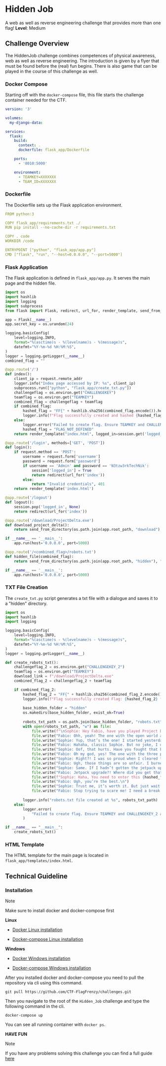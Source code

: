 # Hidden Job
A web as well as reverse engineering challenge that provides more than one flag!
**Level**: Medium

## Challenge Overview
The HiddenJob challenge combines competences of physical awareness, web as well as reverse engineering. The introduction is given by a flyer that must be found before the (real) fun begins. There is also game that can be played in the course of this challenge as well.

### Docker Compose
Starting off with the `docker-compose` file, this file starts the challenge container needed for the CTF.

```yml
version: '3'

volumes:
  my-django-data:

services:
  flask:
    build:
      context: .
      dockerfile: flask_app/Dockerfile

    ports:
      - '8010:5000'

    environment:
      - TEAMKEY=XXXXXXX
      - TEAM_ID=XXXXXXX
```

### Dockerfile
The Dockerfile sets up the Flask application environment.

```yml
FROM python:3

COPY flask_app/requirements.txt ./
RUN pip install --no-cache-dir -r requirements.txt

COPY . code
WORKDIR /code

ENTRYPOINT ["python", "flask_app/app.py"]
CMD ["flask", "run", "--host=0.0.0.0", "--port=5000"]
```

### Flask Application
The Flask application is defined in `flask_app/app.py`. It serves the main page and the hidden file.

```py
import os
import hashlib
import logging
import subprocess
from flask import Flask, redirect, url_for, render_template, send_from_directory, request, session

app = Flask(__name__)
app.secret_key = os.urandom(24)

logging.basicConfig(
    level=logging.INFO,
    format="%(asctime)s - %(levelname)s - %(message)s",
    datefmt="%Y-%m-%d %H:%M:%S",
)
logger = logging.getLogger(__name__)
combined_flag = ""

@app.route('/')
def index():
    client_ip = request.remote_addr
    logger.info("Index page accessed by IP: %s", client_ip)
    subprocess.run(["python", "flask_app/create_txt.py"])
    challengeflag = os.environ.get("CHALLENGEKEY")
    teamflag = os.environ.get("TEAMKEY")
    combined_flag = challengeflag + teamflag
    if combined_flag:
        hashed_flag = "FF{" + hashlib.sha256(combined_flag.encode()).hexdigest() + "}"
        logger.info(f"Flag successfully created and hashed {hashed_flag}")
    else:
        logger.error("Failed to create flag. Ensure TEAMKEY and CHALLENGEKEY are set in environment variables.")
        hashed_flag = "FLAG_NOT_DEFINED"
    return render_template("index.html", logged_in=session.get('logged_in'), hashed_flag=hashed_flag)

@app.route('/login', methods=['GET', 'POST'])
def login():
    if request.method == 'POST':
        username = request.form['username']
        password = request.form['password']
        if username == 'Admin' and password == 'N3tzw3rkTechNik':
            session['logged_in'] = True
            return redirect(url_for('index'))
        else:
            return "Invalid credentials", 401
    return render_template('index.html')

@app.route('/logout')
def logout():
    session.pop('logged_in', None)
    return redirect(url_for('index'))

@app.route('/download/ProjectDelta.exe')
def download_project_delta():
    return send_from_directory(os.path.join(app.root_path, "download"), "ProjectDelta.exe")

if __name__ == '__main__':
    app.run(host='0.0.0.0', port=5000)

@app.route('/<combined_flag>/robots.txt')
def hidden_file(combined_flag):
    return send_from_directory(os.path.join(app.root_path, "hidden"), "robots.txt")

if __name__ == '__main__':
    app.run(host='0.0.0.0', port=5000)
```

### TXT File Creation
The `create_txt.py` script generates a txt file with a dialogue and saves it to a "hidden" directory.

```py
import os
import hashlib
import logging

logging.basicConfig(
    level=logging.INFO,
    format="%(asctime)s - %(levelname)s - %(message)s",
    datefmt="%Y-%m-%d %H:%M:%S",
)
logger = logging.getLogger(__name__)

def create_robots_txt():
    challengeflag_2 = os.environ.get("CHALLENGEKEY_2")
    teamflag = os.environ.get("TEAMKEY")
    download_link = f"/download/ProjectDelta.exe"
    combined_flag_2 = challengeflag_2 + teamflag

    if combined_flag_2:
        hashed_flag_2 = "FF{" + hashlib.sha256(combined_flag_2.encode()).hexdigest() + "}"
        logger.info(f"Flag successfully created Flag: {hashed_flag_2} for robots.txt")
        
        base_hidden_folder = "hidden"
        os.makedirs(base_hidden_folder, exist_ok=True)
        
        robots_txt_path = os.path.join(base_hidden_folder, "robots.txt")
        with open(robots_txt_path, "w") as file:
            file.write(f"\nSophie: Hey Fabio, have you played Project Delta yet? The one everyone’s talking about? You can download it here : {download_link}\n")
            file.write("Fabio: Ohh, yeah! The one with the open world and those alien ruins, right?\n")
            file.write("Sophie: Yup, that’s the one! I started yesterday, and I totally messed up on the first mission. I thought it was still the tutorial and wasted all my resources.\n")
            file.write("Fabio: Hahaha, classic Sophie. But no joke, I didn’t realize how important the energy cores were until I accidentally sold two of them.\n")
            file.write("Sophie: Oof, that hurts. Have you fought that boss in the Twilight Gorge yet?\n")
            file.write("Fabio: Oh my god, yes! The one with the three phases? That guy absolutely destroyed me.\n")
            file.write("Sophie: Right?! I was so proud when I cleared the first phase, and then BAM – he pulls out those laser drones.\n")
            file.write("Fabio: Ugh, those things are so unfair. I burned through like five revival kits just to survive.\n")
            file.write("Sophie: Same. If I hadn’t gotten the jetpack upgrade, I wouldn’t have stood a chance. It saved my life.\n")
            file.write("Fabio: Jetpack upgrade?! Where did you get that?!\n")
            file.write(f"Sophie: Haha, You need to enter this {hashed_flag_2}.\n")
            file.write("Fabio: Ugh, you’re the best.\n")
            file.write("Sophie: Trust me, it’s worth it. But just wait – the next boss is ten times harder.\n")
            file.write("Fabio: Stop trying to scare me! I need a break after all this stress.\n")
        
        logger.info("robots.txt file created at %s", robots_txt_path)
    else:
        logger.error(
            "Failed to create flag. Ensure TEAMKEY and CHALLENGEKEY_2 are set in environment variables."
        )

if __name__ == "__main__":
    create_robots_txt()
```

### HTML Template
The HTML template for the main page is located in `flask_app/templates/index.html`.

## Technical Guideline

### Installation

> [!NOTE]
> Make sure to install docker and docker-compose first

**Linux**

- [Docker Linux installation](https://docs.docker.com/engine/install/ubuntu/)

- [Docker-compose Linux installation](https://docs.docker.com/compose/install/linux/)

**Windows**

- [Docker Windows installation](https://docs.docker.com/desktop/setup/install/windows-install/)

- [Docker-compose Windows installation](https://docs.docker.com/compose/install/)

After you installed docker and docker-compose you need to pull the repository via cli using this command.

```
git pull https://github.com/CTF-FlagFrenzy/challenges.git
```

Then you navigate to the root of the `Hidden_Job` challenge and type the following command in the cli.

```
docker-compose up
```

You can see all running container with `docker ps`.

**HAVE FUN**

> [!NOTE]
> If you have any problems solving this challenge you can find a full guide [here](https://github.com/CTF-FlagFrenzy/challenges/blob/main/Hidden_Job/writeup.md)